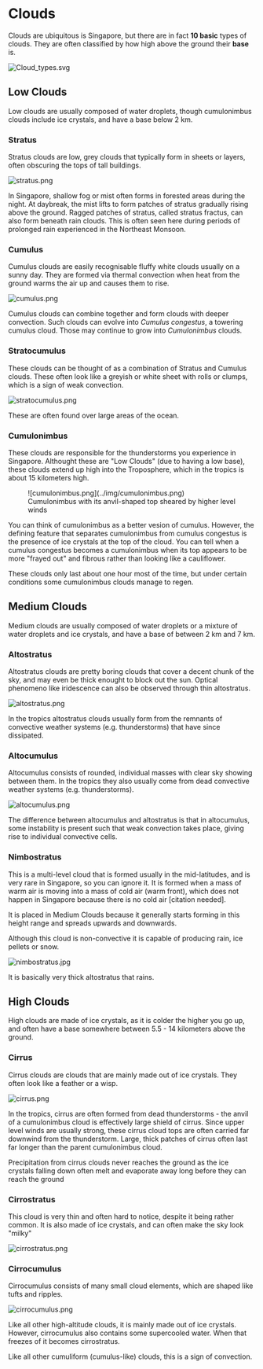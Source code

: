 # Clouds

Clouds are ubiquitous is Singapore, but there are in fact **10 basic** types of clouds. They are often classified by how high above the ground their **base** is.

![Cloud_types.svg](../img/Cloud_types.svg)

## Low Clouds

Low clouds are usually composed of water droplets, though cumulonimbus clouds include ice crystals, and have a base below 2 km.

### Stratus

Stratus clouds are low, grey clouds that typically form in sheets or layers, often obscuring the tops of tall buildings.

![stratus.png](../img/stratus.png)

In Singapore, shallow fog or mist often forms in forested areas during the night.
At daybreak, the mist lifts to form patches of stratus gradually rising above the ground.
Ragged patches of stratus, called stratus fractus, can also form beneath rain clouds.
This is often seen here during periods of prolonged rain experienced in the Northeast Monsoon.

### Cumulus

Cumulus clouds are easily recognisable fluffy white clouds usually on a sunny day.
They are formed via thermal convection when heat from the ground warms the air up and causes them to rise.

![cumulus.png](../img/cumulus.png)

Cumulus clouds can combine together and form clouds with deeper convection.
Such clouds can evolve into _Cumulus congestus_, a towering cumulus cloud.
Those may continue to grow into _Cumulonimbus_ clouds.

### Stratocumulus

These clouds can be thought of as a combination of Stratus and Cumulus clouds.
These often look like a greyish or white sheet with rolls or clumps, which is a sign of weak convection.

![stratocumulus.png](../img/stratocumulus.png)

These are often found over large areas of the ocean.

### Cumulonimbus

These clouds are responsible for the thunderstorms you experience in Singapore.
Althought these are "Low Clouds" (due to having a low base), these clouds extend up high into the Troposphere, which in the tropics is about 15 kilometers high.

<figure markdown>
  ![cumulonimbus.png](../img/cumulonimbus.png)
  <figcaption>Cumulonimbus with its anvil-shaped top sheared by higher level winds</figcaption>
</figure>

You can think of cumulonimbus as a better vesion of cumulus.
However, the defining feature that separates cumulonimbus from cumulus congestus is the presence of ice crystals at the top of the cloud.
You can tell when a cumulus congestus becomes a cumulonimbus when its top appears to be more "frayed out" and fibrous rather than looking like a cauliflower.

These clouds only last about one hour most of the time, but under certain conditions some cumulonimbus clouds manage to regen.

## Medium Clouds

Medium clouds are usually composed of water droplets or a mixture of water droplets and ice crystals, and have a base of between 2 km and 7 km.

### Altostratus

Altostratus clouds are pretty boring clouds that cover a decent chunk of the sky, and may even be thick enought to block out the sun.
Optical phenomeno like iridescence can also be observed through thin altostratus.

![altostratus.png](../img/altostratus.png)

In the tropics altostratus clouds usually form from the remnants of convective weather systems (e.g. thunderstorms) that have since dissipated.

### Altocumulus

Altocumulus consists of rounded, individual masses with clear sky showing between them.
In the tropics they also usually come from dead convective weather systems (e.g. thunderstorms).

![altocumulus.png](../img/altocumulus.png)

The difference between altocumulus and altostratus is that in altocumulus, some instability is present such that weak convection takes place, giving rise to individual convective cells.

### Nimbostratus

This is a multi-level cloud that is formed usually in the mid-latitudes, and is very rare in Singapore, so you can ignore it.
It is formed when a mass of warm air is moving into a mass of cold air (warm front), which does not happen in Singapore because there is no cold air [citation needed].

It is placed in Medium Clouds because it generally starts forming in this height range and spreads upwards and downwards.

Although this cloud is non-convective it is capable of producing rain, ice pellets or snow.

![nimbostratus.jpg](../img/nimbostratus.jpg)

It is basically very thick altostratus that rains.

## High Clouds

High clouds are made of ice crystals, as it is colder the higher you go up, and often have a base somewhere between 5.5 - 14 kilometers above the ground.

### Cirrus

Cirrus clouds are clouds that are mainly made out of ice crystals. They often look like a feather or a wisp.

![cirrus.png](../img/cirrus.png)

In the tropics, cirrus are often formed from dead thunderstorms - the anvil of a cumulonimbus cloud is effectively large shield of cirrus.
Since upper level winds are usually strong, these cirrus cloud tops are often carried far downwind from the thunderstorm.
Large, thick patches of cirrus often last far longer than the parent cumulonimbus cloud.

Precipitation from cirrus clouds never reaches the ground as the ice crystals falling down often melt and evaporate away long before they can reach the ground

### Cirrostratus

This cloud is very thin and often hard to notice, despite it being rather common.
It is also made of ice crystals, and can often make the sky look "milky"

![cirrostratus.png](../img/cirrostratus.png)

### Cirrocumulus

Cirrocumulus consists of many small cloud elements, which are shaped like tufts and ripples.

![cirrocumulus.png](../img/cirrocumulus.png)

Like all other high-altitude clouds, it is mainly made out of ice crystals.
However, cirrocumulus also contains some supercooled water.
When that freezes of it becomes cirrostratus.

Like all other cumuliform (cumulus-like) clouds, this is a sign of convection.
